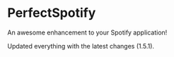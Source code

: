 # PerfectSpotify
An awesome enhancement to your Spotify application!



Updated everything with the latest changes (1.5.1).
